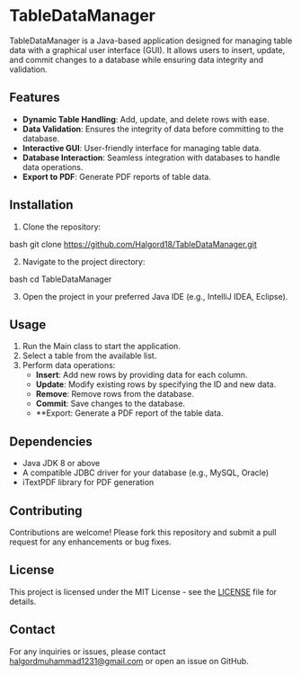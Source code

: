# TableDataManager

TableDataManager is a Java-based application designed for managing table data with a graphical user interface (GUI). It allows users to insert, update, and commit changes to a database while ensuring data integrity and validation.

## Features

- **Dynamic Table Handling**: Add, update, and delete rows with ease.
- **Data Validation**: Ensures the integrity of data before committing to the database.
- **Interactive GUI**: User-friendly interface for managing table data.
- **Database Interaction**: Seamless integration with databases to handle data operations.
- **Export to PDF**: Generate PDF reports of table data.

## Installation

1. Clone the repository:
    
bash
    git clone https://github.com/Halgord18/TableDataManager.git


2. Navigate to the project directory:
    
bash
    cd TableDataManager


3. Open the project in your preferred Java IDE (e.g., IntelliJ IDEA, Eclipse).

## Usage

1. Run the Main class to start the application.
2. Select a table from the available list.
3. Perform data operations:
    - **Insert**: Add new rows by providing data for each column.
    - **Update**: Modify existing rows by specifying the ID and new data.
    - **Remove**: Remove rows from the database.
    - **Commit**: Save changes to the database.
    - **Export: Generate a PDF report of the table data.

## Dependencies

- Java JDK 8 or above
- A compatible JDBC driver for your database (e.g., MySQL, Oracle)
- iTextPDF library for PDF generation

## Contributing

Contributions are welcome! Please fork this repository and submit a pull request for any enhancements or bug fixes.

## License

This project is licensed under the MIT License - see the [LICENSE](LICENSE) file for details.

## Contact

For any inquiries or issues, please contact [halgordmuhammad1231@gmail.com](mailto:halgordmuhammad1231@gmail.com) or open an issue on GitHub.
